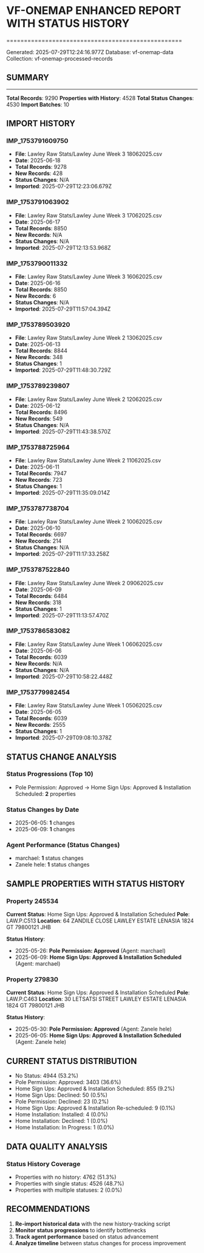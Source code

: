 # VF-ONEMAP ENHANCED REPORT WITH STATUS HISTORY
==================================================

Generated: 2025-07-29T12:24:16.977Z
Database: vf-onemap-data
Collection: vf-onemap-processed-records

## SUMMARY
--------------------
**Total Records**: 9290
**Properties with History**: 4528
**Total Status Changes**: 4530
**Import Batches**: 10

## IMPORT HISTORY

### IMP_1753791609750
- **File**: Lawley Raw Stats/Lawley June Week 3 18062025.csv
- **Date**: 2025-06-18
- **Total Records**: 9278
- **New Records**: 428
- **Status Changes**: N/A
- **Imported**: 2025-07-29T12:23:06.679Z

### IMP_1753791063902
- **File**: Lawley Raw Stats/Lawley June Week 3 17062025.csv
- **Date**: 2025-06-17
- **Total Records**: 8850
- **New Records**: N/A
- **Status Changes**: N/A
- **Imported**: 2025-07-29T12:13:53.968Z

### IMP_1753790011332
- **File**: Lawley Raw Stats/Lawley June Week 3 16062025.csv
- **Date**: 2025-06-16
- **Total Records**: 8850
- **New Records**: 6
- **Status Changes**: N/A
- **Imported**: 2025-07-29T11:57:04.394Z

### IMP_1753789503920
- **File**: Lawley Raw Stats/Lawley June Week 2 13062025.csv
- **Date**: 2025-06-13
- **Total Records**: 8844
- **New Records**: 348
- **Status Changes**: 1
- **Imported**: 2025-07-29T11:48:30.729Z

### IMP_1753789239807
- **File**: Lawley Raw Stats/Lawley June Week 2 12062025.csv
- **Date**: 2025-06-12
- **Total Records**: 8496
- **New Records**: 549
- **Status Changes**: N/A
- **Imported**: 2025-07-29T11:43:38.570Z

### IMP_1753788725964
- **File**: Lawley Raw Stats/Lawley June Week 2 11062025.csv
- **Date**: 2025-06-11
- **Total Records**: 7947
- **New Records**: 723
- **Status Changes**: 1
- **Imported**: 2025-07-29T11:35:09.014Z

### IMP_1753787738704
- **File**: Lawley Raw Stats/Lawley June Week 2 10062025.csv
- **Date**: 2025-06-10
- **Total Records**: 6697
- **New Records**: 214
- **Status Changes**: N/A
- **Imported**: 2025-07-29T11:17:33.258Z

### IMP_1753787522840
- **File**: Lawley Raw Stats/Lawley June Week 2 09062025.csv
- **Date**: 2025-06-09
- **Total Records**: 6484
- **New Records**: 318
- **Status Changes**: 1
- **Imported**: 2025-07-29T11:13:57.470Z

### IMP_1753786583082
- **File**: Lawley Raw Stats/Lawley June Week 1 06062025.csv
- **Date**: 2025-06-06
- **Total Records**: 6039
- **New Records**: N/A
- **Status Changes**: N/A
- **Imported**: 2025-07-29T10:58:22.448Z

### IMP_1753779982454
- **File**: Lawley Raw Stats/Lawley June  Week 1 05062025.csv
- **Date**: 2025-06-05
- **Total Records**: 6039
- **New Records**: 2555
- **Status Changes**: 1
- **Imported**: 2025-07-29T09:08:10.378Z

## STATUS CHANGE ANALYSIS

### Status Progressions (Top 10)
- Pole Permission: Approved → Home Sign Ups: Approved & Installation Scheduled: **2** properties

### Status Changes by Date
- 2025-06-05: **1** changes
- 2025-06-09: **1** changes

### Agent Performance (Status Changes)
- marchael: **1** status changes
- Zanele hele: **1** status changes

## SAMPLE PROPERTIES WITH STATUS HISTORY

### Property 245534
**Current Status**: Home Sign Ups: Approved & Installation Scheduled
**Pole**: LAW.P.C513
**Location**: 64 ZANDILE CLOSE LAWLEY ESTATE LENASIA 1824 GT 79800121 JHB

**Status History**:
- 2025-05-26: **Pole Permission: Approved** (Agent: marchael)
- 2025-06-09: **Home Sign Ups: Approved & Installation Scheduled** (Agent: marchael)

### Property 279830
**Current Status**: Home Sign Ups: Approved & Installation Scheduled
**Pole**: LAW.P.C463
**Location**: 30 LETSATSI STREET LAWLEY ESTATE LENASIA 1824 GT 79800121 JHB

**Status History**:
- 2025-05-30: **Pole Permission: Approved** (Agent: Zanele hele)
- 2025-06-05: **Home Sign Ups: Approved & Installation Scheduled** (Agent: Zanele hele)

## CURRENT STATUS DISTRIBUTION

- No Status: 4944 (53.2%)
- Pole Permission: Approved: 3403 (36.6%)
- Home Sign Ups: Approved & Installation Scheduled: 855 (9.2%)
- Home Sign Ups: Declined: 50 (0.5%)
- Pole Permission: Declined: 23 (0.2%)
- Home Sign Ups: Approved & Installation Re-scheduled: 9 (0.1%)
- Home Installation: Installed: 4 (0.0%)
- Home Installation: Declined: 1 (0.0%)
- Home Installation: In Progress: 1 (0.0%)

## DATA QUALITY ANALYSIS

### Status History Coverage
- Properties with no history: 4762 (51.3%)
- Properties with single status: 4526 (48.7%)
- Properties with multiple statuses: 2 (0.0%)

## RECOMMENDATIONS

1. **Re-import historical data** with the new history-tracking script
2. **Monitor status progressions** to identify bottlenecks
3. **Track agent performance** based on status advancement
4. **Analyze timeline** between status changes for process improvement
